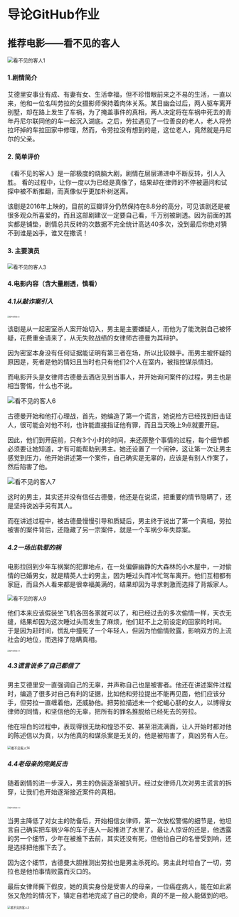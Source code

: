# 导论GitHub作业

## 推荐电影——看不见的客人

<img src="../picture/看不见的客人1-16391117057281.jpeg" alt="看不见的客人1" style="zoom: 80%;" />

#### 1.剧情简介

​       艾德里安事业有成、有妻有女、生活幸福，但不珍惜眼前来之不易的生活，一直以来，他和一位名叫劳拉的女摄影师保持着肉体关系。某日幽会过后，两人驱车离开别墅，却在路上发生了车祸，为了掩盖事件的真相，两人决定将在车祸中死去的青年丹尼尔联同他的车一起沉入湖底。之后，劳拉遇见了一位善良的老人，老人将劳拉坏掉的车拉回家中修理，然而，令劳拉没有想到的是，这位老人，竟然就是丹尼尔的父亲。

#### 2. 简单评价

​      《看不见的客人》是一部极度的烧脑大剧，剧情在层层递进中不断反转，引人入胜。  看的过程中，让你一度以为已经是真像了，结果却在律师的不停被逼问和试探中被不断推翻，而真像似乎更加朴树迷离。

​        该剧是2016年上映的，目前的豆瓣评分仍然保持在8.8分的高分，可见该剧还是被很多观众所喜爱的，而且这部剧建议一定要自己看，千万别被剧透。因为前面的其实都是铺垫，剧情总共反转的次数据不完全统计高达40多次，没到最后你绝对猜不到谁是凶手，谁又在撒谎！



#### 3. 主要演员

<img src="../picture/看不见的客人3.png" alt="看不见的客人3" style="zoom:80%;" />



#### 4.电影内容（含大量剧透，慎看）

#####      4.1从敲诈案引入

<img src="../picture/看不见的客人5.jpg" alt="看不见的客人5" style="zoom: 25%;" />

​       该剧是从一起密室杀人案开始切入，男主是主要嫌疑人，而他为了能洗脱自己被怀疑，花费重金请来了，从无失败战绩的女律师古德曼为其辩护。

​        因为密室本身没有任何证据能证明有第三者在场，所以比较棘手。而男主被怀疑的原因是，死者是他的情妇且当时也只有他们2个人在室内，被指控谋杀情妇。

​        而电影开头是女律师古德曼去酒店见到当事人，并开始询问案件的过程，男主也是相当警惕，什么也不说。

<img src="../picture/看不见的客人6.jpeg" alt="看不见的客人6" />

​        古德曼开始和他打心理战，首先，她编造了第一个谎言，她说检方已经找到目击证人，很可能会对他不利，也许能直接指证他有罪，而且当天晚上9点就要开庭。

​        因此，他们到开庭前，只有3个小时的时间，来还原整个事情的过程，每个细节都必须要让她知道，才有可能帮助到男主。她还设置了一个闹钟，这让第一次让男主感觉到压力，他开始讲述第一个案件，自己确实是无辜的，应该是有别人作案了，然后陷害了他。

![看不见的客人7](../picture/看不见的客人7.jpeg)

​       这时的男主，其实还并没有信任古德曼，他还是在说谎，把重要的情节隐瞒了，还是坚持说凶手另有其人。

​        而在讲述过程中，被古德曼慢慢引导和质疑后，男主终于说出了第一个真相，劳拉被害的案件背后，还隐藏了另一宗案件，就是一个车祸少年失踪案。



##### 4.2一场出轨惹的祸

​       电影拉回到少年车祸案的犯罪地点，在一处偏僻幽静的大森林的小木屋中，一对偷情的已婚男女，就是精英人士的男主，因为睡过头而冲忙驾车离开。他们互相都有家庭，而且外人看来都是很幸福美满的，结果却因为寻求刺激而选择了背叛家人。

<img src="../picture/看不见的客人9.jpeg" alt="看不见的客人9" style="zoom:80%;" />

​        他们本来应该假装坐飞机各回各家就可以了，和已经过去的多次偷情一样，天衣无缝，结果却因为这次睡过头而发生了麻烦，他们赶不上之前设定的回家的时间。 于是因为赶时间，慌乱中撞死了一个年轻人，但因为怕偷情败露，影响双方的上流社会的地位，而选择了隐瞒真相。

<img src="../picture/看不见的客人11.jpg" alt="看不见的客人11" style="zoom: 25%;" />



##### 4.3谎言说多了自己都信了

​        男主艾德里安一直强调自己的无辜，并声称自己也是被害者。他还在讲述案件过程时，编造了很多对自己有利的证据，比如他和劳拉提出不能再见面，他们应该分手，但劳拉一直缠着他，还威胁他。把劳拉描述未一个蛇蝎心肠的女人，以博得女律师的同情，和坚信他的无辜，把所有的罪名推脱给已经死去的劳拉。

​        他在坦白的过程中，表现得很无助和惶恐不安、甚至泪流满面，让人开始时都对他的陈述信以为真，以为他真的和谋杀案是无关的，他是被陷害了，真凶另有人在。

<img src="../picture/看不见客人14.jpg" alt="看不见客人14" style="zoom: 50%;" />



##### 4.4老母亲的完美反击

​       随着剧情的进一步深入，男主的伪装逐渐被扒开。经过女律师几次对男主谎言的拆穿，让我们也开始逐渐接近案件的真相。

​                        <img src="../picture/看不见的客人10.jpg" alt="看不见的客人10" style="zoom: 25%;" />

​       当男主降低了对女主的防备后，开始相信女律师，第一次放松警惕的细节是，他坦言自己确实把车祸少年的车子连人一起推进了水里了。最让人惊讶的还是，他透露的另一个细节，少年在被推下去前，其实还没有死，但他怕自己的名誉受到响，还是选择把他推下去了。

​        因为这个细节，古德曼大胆推测出劳拉也是男主杀死的。男主此时坦白了一切，劳拉也是他怕事情败露而灭口的。

​        最后女律师撕下假皮，她的真实身份是受害人的母亲，一位癌症病人，能在如此紧张又危险的情况下，镇定自若地完成了自己的使命，真的不是一般人能做到的吧。

<img src="../picture/看不见的客人2-16391179385903.jpeg" alt="看不见的客人2" style="zoom: 45%;" />


